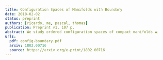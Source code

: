 ```yaml
---
title: Configuration Spaces of Manifolds with Boundary
date: 2018-02-02
status: preprint
authors: [ricardo, me, pascal, thomas]
publication: Preprint v1, 107 p.
abstract: We study ordered configuration spaces of compact manifolds with boundary. We show that for a large class of such manifolds, the real homotopy type of the configuration spaces only depends on the real homotopy type of the pair consisting of the manifold and its boundary. We moreover describe explicit real models of these configuration spaces using three different approaches. We do this by adapting previous constructions for configuration spaces of closed manifolds which relied on Kontsevich's proof of the formality of the little disks operads. We also prove that our models are compatible with the richer structure of configuration spaces, respectively a module over the Swiss-Cheese operad, a module over the associative algebra of configurations in a collar around the boundary of the manifold, and a module over the little disks operad.
urls:
  pdf: config-boundary.pdf
  arxiv: 1802.00716
  source: https://arxiv.org/e-print/1802.00716
---
```

